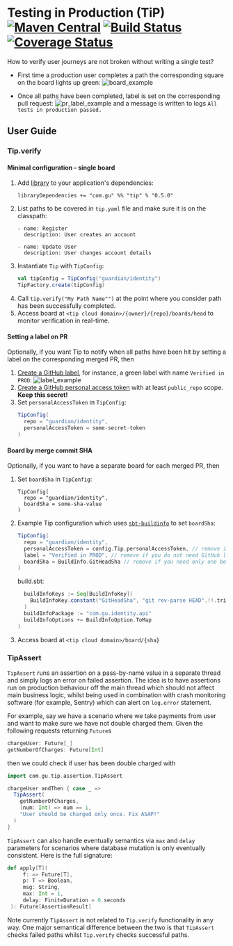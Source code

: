# Testing in Production (TiP) [![Maven Central](https://maven-badges.herokuapp.com/maven-central/com.gu/tip_2.12/badge.svg?style=plastic)](https://maven-badges.herokuapp.com/maven-central/com.gu/tip_2.12) [![Build Status](https://travis-ci.org/guardian/tip.svg?branch=master)](https://travis-ci.org/guardian/tip) [![Coverage Status](https://coveralls.io/repos/github/guardian/tip/badge.svg?branch=master)](https://coveralls.io/github/guardian/tip?branch=master)

How to verify user journeys are not broken without writing a single test?

* First time a production user completes a path the corresponding square on the board lights up green:
![board_example](https://user-images.githubusercontent.com/13835317/43644305-342da90c-9726-11e8-8563-026403792153.png)

* Once all paths have been completed, label is set on the corresponding pull request:
![pr_label_example](https://user-images.githubusercontent.com/13835317/43644948-5ec1e7bc-9728-11e8-9b49-f4f095522811.png)
and a message is written to logs `All tests in production passed.`

## User Guide

### Tip.verify

#### Minimal configuration - single board

1. Add [library](https://maven-badges.herokuapp.com/maven-central/com.gu/tip_2.12) to your application's dependencies:
    ```
    libraryDependencies += "com.gu" %% "tip" % "0.5.0"
    ```
1. List paths to be covered in `tip.yaml` file and make sure it is on the classpath:
    ```
    - name: Register
      description: User creates an account

    - name: Update User
      description: User changes account details
    ```
1. Instantiate `Tip` with `TipConfig`: 
    ```scala
    val tipConfig = TipConfig("guardian/identity")
    TipFactory.create(tipConfig)
    ```
1. Call `tip.verify("My Path Name"")` at the point where you consider path has been successfully completed.
1. Access board at `<tip cloud domain>/{owner}/{repo}/boards/head` to monitor verification in real-time.
    
#### Setting a label on PR
Optionally, if you want Tip to notify when all paths have been hit by setting a label on the corresponding merged PR, then  
1. [Create a GitHub label](https://help.github.com/articles/creating-and-editing-labels-for-issues-and-pull-requests/), for instance, a green label with name `Verified in PROD`:
![label_example](https://cloud.githubusercontent.com/assets/13835317/24609160/a1332296-1871-11e7-8bc7-e325c0be7b93.png)
1. [Create a GitHub personal access token](https://help.github.com/articles/creating-a-personal-access-token-for-the-command-line/) with at least `public_repo` scope. **Keep this secret!**
1. Set `personalAccessToken` in `TipConfig`:
    ```scala
    TipConfig(
      repo = "guardian/identity",
      personalAccessToken = some-secret-token
    )
    ```
    
#### Board by merge commit SHA
Optionally, if you want to have a separate board for each merged PR, then
1. Set `boardSha` in `TipConfig`:
    ```
    TipConfig(
      repo = "guardian/identity",
      boardSha = some-sha-value
    )
    ```
 1. Example Tip configuration which uses [`sbt-buildinfo`](https://github.com/sbt/sbt-buildinfo) to set `boardSha`:
     ```scala
     TipConfig(
       repo = "guardian/identity",
       personalAccessToken = config.Tip.personalAccessToken, // remove if you do not need GitHub label functionality
       label = "Verified in PROD", // remove if you do not need GitHub label functionality
       boardSha = BuildInfo.GitHeadSha // remove if you need only one board instead of board per sha
     )
     ```
     build.sbt:
     ```scala
       buildInfoKeys := Seq[BuildInfoKey](
         BuildInfoKey.constant("GitHeadSha", "git rev-parse HEAD".!!.trim)
       )
       buildInfoPackage := "com.gu.identity.api"
       buildInfoOptions += BuildInfoOption.ToMap
     )
     ```
 1. Access board at `<tip cloud domain>/board/{sha}`
 
### TipAssert

`TipAssert` runs an assertion on a pass-by-name value in a separate thread and simply logs an error on failed
assertion. The idea is to have assertions run on production behaviour off the main thread which should not 
affect main business logic, whilst being used in combination with crash monitoring software (for example, Sentry) 
which can alert on `log.error` statement. 

For example, say we have a scenario where we take payments from user and want to make sure we have not double
charged them. Given the following requests returning `Future`s

```scala
chargeUser: Future[_]
getNumberOfCharges: Future[Int]
```

then we could check if user has been double charged with
```scala
import com.gu.tip.assertion.TipAssert

chargeUser andThen { case _ =>
  TipAssert(
    getNumberOfCharges,
    (num: Int) => num == 1,
    "User should be charged only once. Fix ASAP!"
  )
}
```
`TipAssert` can also handle eventually semantics via `max` and `delay` parameters for scenarios where
 database mutation is only eventually consistent. Here is the full signature:
 
 ```scala
def apply[T](
      f: => Future[T],
      p: T => Boolean,
      msg: String,
      max: Int = 1,
      delay: FiniteDuration = 0.seconds
  ): Future[AssertionResult] 
```

Note currently `TipAssert` is not related to `Tip.verify` functionality in any way. One major semantical 
difference between the two is that `TipAssert` checks failed paths whilst `Tip.verify` checks successful paths. 

